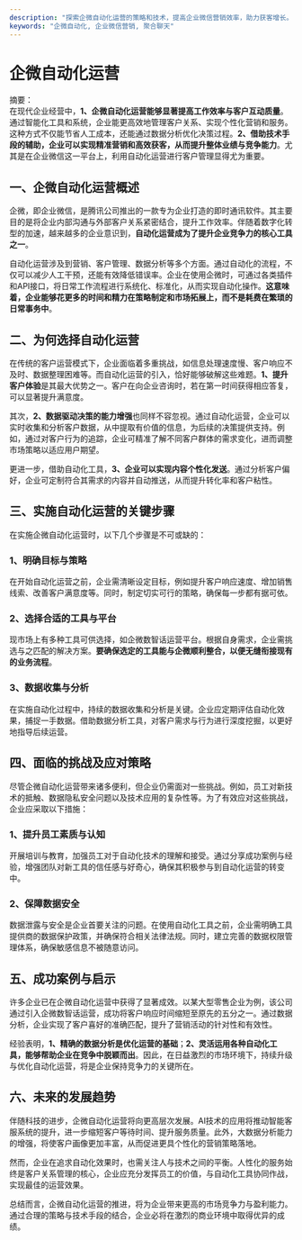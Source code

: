 ```yaml
---
description: "探索企微自动化运营的策略和技术，提高企业微信营销效率，助力获客增长。"
keywords: "企微自动化, 企业微信营销, 聚合聊天"
---
```

# 企微自动化运营

摘要：  
在现代企业经营中，**1、企微自动化运营能够显著提高工作效率与客户互动质量**。通过智能化工具和系统，企业能更高效地管理客户关系、实现个性化营销和服务。这种方式不仅能节省人工成本，还能通过数据分析优化决策过程。**2、借助技术手段的辅助，企业可以实现精准营销和高效获客，从而提升整体业绩与竞争能力**。尤其是在企业微信这一平台上，利用自动化运营进行客户管理显得尤为重要。

## 一、企微自动化运营概述

企微，即企业微信，是腾讯公司推出的一款专为企业打造的即时通讯软件。其主要目的是将企业内部沟通与外部客户关系紧密结合，提升工作效率。伴随着数字化转型的加速，越来越多的企业意识到，**自动化运营成为了提升企业竞争力的核心工具之一**。

自动化运营涉及到营销、客户管理、数据分析等多个方面。通过自动化的流程，不仅可以减少人工干预，还能有效降低错误率。企业在使用企微时，可通过各类插件和API接口，将日常工作流程进行系统化、标准化，从而实现自动化操作。**这意味着，企业能够花更多的时间和精力在策略制定和市场拓展上，而不是耗费在繁琐的日常事务中**。

## 二、为何选择自动化运营

在传统的客户运营模式下，企业面临着多重挑战，如信息处理速度慢、客户响应不及时、数据整理困难等。而自动化运营的引入，恰好能够破解这些难题。**1、提升客户体验**是其最大优势之一。客户在向企业咨询时，若在第一时间获得相应答复，可以显著提升满意度。

其次，**2、数据驱动决策的能力增强**也同样不容忽视。通过自动化运营，企业可以实时收集和分析客户数据，从中提取有价值的信息，为后续的决策提供支持。例如，通过对客户行为的追踪，企业可精准了解不同客户群体的需求变化，进而调整市场策略以适应用户期望。

更进一步，借助自动化工具，**3、企业可以实现内容个性化发送**。通过分析客户偏好，企业可定制符合其需求的内容并自动推送，从而提升转化率和客户粘性。

## 三、实施自动化运营的关键步骤

在实施企微自动化运营时，以下几个步骤是不可或缺的：

### 1、明确目标与策略

在开始自动化运营之前，企业需清晰设定目标，例如提升客户响应速度、增加销售线索、改善客户满意度等。同时，制定切实可行的策略，确保每一步都有据可依。

### 2、选择合适的工具与平台

现市场上有多种工具可供选择，如企微数智话运营平台。根据自身需求，企业需挑选与之匹配的解决方案。**要确保选定的工具能与企微顺利整合，以便无缝衔接现有的业务流程**。

### 3、数据收集与分析

在实施自动化过程中，持续的数据收集和分析是关键。企业应定期评估自动化效果，捕捉一手数据。借助数据分析工具，对客户需求与行为进行深度挖掘，以更好地指导后续运营。

## 四、面临的挑战及应对策略

尽管企微自动化运营带来诸多便利，但企业仍需面对一些挑战。例如，员工对新技术的抵触、数据隐私安全问题以及技术应用的复杂性等。为了有效应对这些挑战，企业应采取以下措施：

### 1、提升员工素质与认知

开展培训与教育，加强员工对于自动化技术的理解和接受。通过分享成功案例与经验，增强团队对新工具的信任感与好奇心，确保其积极参与到自动化运营的转变中。

### 2、保障数据安全

数据泄露与安全是企业首要关注的问题。在使用自动化工具之前，企业需明确工具提供商的数据保护政策，并确保符合相关法律法规。同时，建立完善的数据权限管理体系，确保敏感信息不被随意访问。

## 五、成功案例与启示

许多企业已在企微自动化运营中获得了显著成效。以某大型零售企业为例，该公司通过引入企微数智话运营，成功将客户响应时间缩短至原先的五分之一。通过数据分析，企业实现了客户喜好的准确匹配，提升了营销活动的针对性和有效性。

经验表明，**1、精确的数据分析是优化运营的基础**；**2、灵活运用各种自动化工具，能够帮助企业在竞争中脱颖而出**。因此，在日益激烈的市场环境下，持续升级与优化自动化运营，将是企业保持竞争力的关键所在。

## 六、未来的发展趋势

伴随科技的进步，企微自动化运营将向更高层次发展。AI技术的应用将推动智能客服系统的提升，进一步缩短客户等待时间、提升服务质量。此外，大数据分析能力的增强，将使客户画像更加丰富，从而促进更具个性化的营销策略落地。

然而，企业在追求自动化效果时，也需关注人与技术之间的平衡。人性化的服务始终是客户关系管理的核心，企业应充分发挥员工的价值，与自动化工具协同作战，实现最佳的运营效果。

总结而言，企微自动化运营的推进，将为企业带来更高的市场竞争力与盈利能力。通过合理的策略与技术手段的结合，企业必将在激烈的商业环境中取得优异的成绩。
